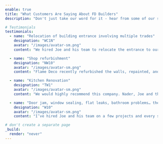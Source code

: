 ```yaml
---
enable: true
title: "What Customers Are Saying About FD Builders"
description: "Don't just take our word for it - hear from some of our satisfied users!  Check out some of our testimonials below to see what others are saying about our work."

# Testimonials
testimonials:
  - name: "Relocation of building entrance involving multiple trades"
    designation: "WC1N"
    avatar: "/images/avatar-sm.png"
    content: "We hired Joe and his team to relocate the entrance to our building, which involved carpentry to move an existing door to a new location, levelling the floor, plastering work, electrics and redecoration. From submitting the job on the platform Joe's communication was great, he visited promptly to survey the work and quickly produced a detailed quote. The various team members were polite and did their work well and the results are good."

  - name: "Shop refurbishment"
    designation: "NW10"
    avatar: "/images/avatar-sm.png"
    content: "Flame Deco recently refurbished the walls, repainted, and restored the woodwork in my shop, and the results were outstanding. Their attention to detail was exceptional, from repairing and preparing surfaces to delivering a flawless finish. The team helped select the perfect colors, creating a bright and welcoming space. The restored woodwork added elegance and looked brand new. Their professionalism stood out—they communicated clearly, stuck to the schedule, and left everything spotless. I highly recommend Flame Deco for top-quality painting and refurbishment services."

  - name: "Kitchen Renovation"
    designation: "TW1"
    avatar: "/images/avatar-sm.png"
    content: "We would highly recommend this company. Nader, Joe and the Team are perfect gentlemen. They were always on time, very responsive and produced an extremely high quality of work. The decorating after renovation was first class with particularly meticulous preparation before painting. Nader and Joe were very helpful with the design and choice of appliances. We would be happy for anyone to view our project with the company of one of the Team. We are absolutely delighted with our new Kitchen!"

  - name: "Door jam, window sealing, flat leaks, bathroom problems… they have helped with it all!"
    designation: "W10"
    avatar: "/images/avatar-sm.png"
    content: "I’ve hired Joe and his team on a few projects and every single one I’ve been pleased with their level of professionalism, detail on work and overall communication. They are now my go-to people when I need a job done."

# don't create a separate page
_build:
  render: "never"
---
```

